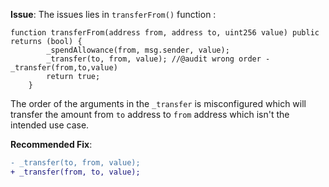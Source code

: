 **Issue**:
The issues lies in `transferFrom()` function :
```solidity
function transferFrom(address from, address to, uint256 value) public returns (bool) {
        _spendAllowance(from, msg.sender, value);
        _transfer(to, from, value); //@audit wrong order - _transfer(from,to,value)
        return true;
    } 
```
The order of the arguments in the `_transfer` is misconfigured which will transfer the amount from `to` address to `from` address which isn't the intended use case.

**Recommended Fix**:  
```diff
- _transfer(to, from, value);
+ _transfer(from, to, value);
```